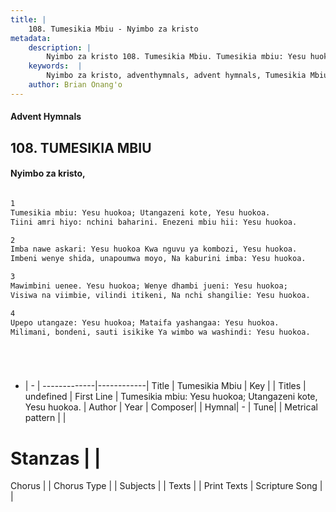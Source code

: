 ```yaml
---
title: |
    108. Tumesikia Mbiu - Nyimbo za kristo
metadata:
    description: |
        Nyimbo za kristo 108. Tumesikia Mbiu. Tumesikia mbiu: Yesu huokoa; Utangazeni kote, Yesu huokoa. Tiini amri hiyo: nchini baharini. Enezeni mbiu hii: Yesu huokoa.  
    keywords:  |
        Nyimbo za kristo, adventhymnals, advent hymnals, Tumesikia Mbiu, Tumesikia mbiu: Yesu huokoa; Utangazeni kote, Yesu huokoa.. 
    author: Brian Onang'o
---
```


#### Advent Hymnals
## 108. TUMESIKIA MBIU
####  Nyimbo za kristo,

```txt

1
Tumesikia mbiu: Yesu huokoa; Utangazeni kote, Yesu huokoa.
Tiini amri hiyo: nchini baharini. Enezeni mbiu hii: Yesu huokoa.

2
Imba nawe askari: Yesu huokoa Kwa nguvu ya kombozi, Yesu huokoa.
Imbeni wenye shida, unapoumwa moyo, Na kaburini imba: Yesu huokoa. 

3
Mawimbini uenee. Yesu huokoa; Wenye dhambi jueni: Yesu huokoa;
Visiwa na viimbie, vilindi itikeni, Na nchi shangilie: Yesu huokoa. 

4
Upepo utangaze: Yesu huokoa; Mataifa yashangaa: Yesu huokoa.
Milimani, bondeni, sauti isikike Ya wimbo wa washindi: Yesu huokoa.






```

- |   -  |
-------------|------------|
Title | Tumesikia Mbiu |
Key |  |
Titles | undefined |
First Line | Tumesikia mbiu: Yesu huokoa; Utangazeni kote, Yesu huokoa. |
Author | 
Year | 
Composer| |
Hymnal|  - |
Tune|  |
Metrical pattern | |
# Stanzas |  |
Chorus |  |
Chorus Type |  |
Subjects | |
Texts |  |
Print Texts | 
Scripture Song |  |
    
